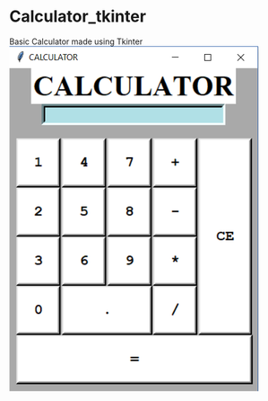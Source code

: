 # Calculator_tkinter
Basic Calculator made using Tkinter
![alt text](https://github.com/onesheka/Calculator_tkinter/blob/master/Calc.PNG)

